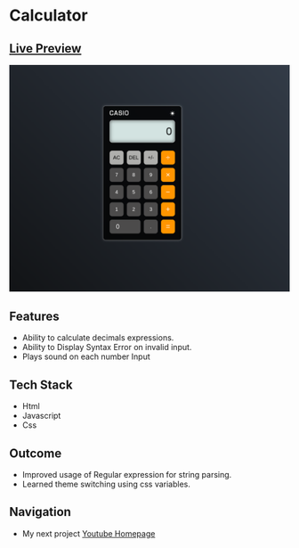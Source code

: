 # Calculator 


## [Live Preview](https://malihassandev.github.io/Calculator/)

![Calculator Project demo picture](img/preview.png)


## Features
- Ability to calculate decimals expressions.
- Ability to Display Syntax Error on invalid input.
- Plays sound on each number Input

## Tech Stack
- Html 
- Javascript
- Css
## Outcome
- Improved usage of Regular expression for string parsing.
- Learned theme switching using css variables.
## Navigation
- My next project [Youtube Homepage](https://github.com/MAliHassanDev/YouTube-Website)
